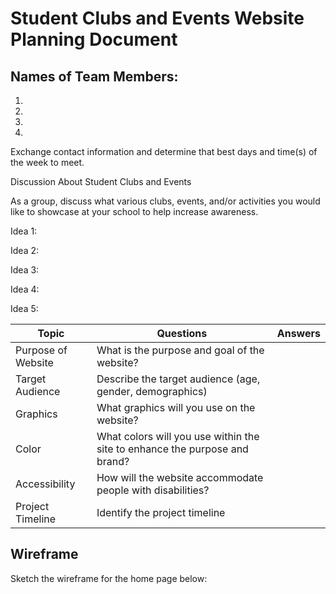 # Student Clubs and Events Website Planning Document

## Names of Team Members:
1.
2.
3. 
4. 

Exchange contact information and determine that best days and time(s) of the week to meet.

Discussion About Student Clubs and Events

As a group, discuss what various clubs, events, and/or activities you would like to showcase at your school to help increase awareness.

Idea 1:

Idea 2:

Idea 3: 

Idea 4:

Idea 5:

Topic | Questions | Answers |
------|-----------|---------|
Purpose of Website | What is the purpose and goal of the website?|  |
Target Audience | Describe the target audience (age, gender, demographics) | 
Graphics | What graphics will you use on the website? |
Color | What colors will you use within the site to enhance the purpose and brand? |
Accessibility | How will the website accommodate people with disabilities? |
Project Timeline | Identify the project timeline |


## Wireframe
Sketch the wireframe for the home page below:
